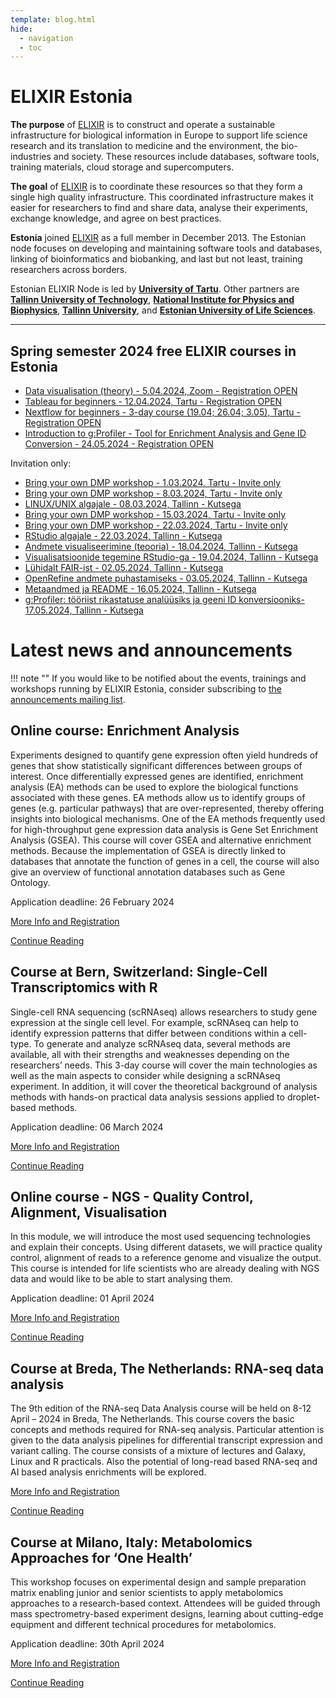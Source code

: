 ```yaml
---
template: blog.html
hide:
  - navigation
  - toc
---
```

# ELIXIR Estonia

**The purpose** of [ELIXIR](https://www.elixir-europe.org) is to construct and
operate a sustainable infrastructure for biological information in Europe to
support life science research and its translation to medicine and the
environment, the bio-industries and society. These resources include databases,
software tools, training materials, cloud storage and supercomputers.

**The goal** of [ELIXIR](https://www.elixir-europe.org) is to coordinate these
resources so that they form a single high quality infrastructure. This
coordinated infrastructure makes it easier for researchers to find and share
data, analyse their experiments, exchange knowledge, and agree on best
practices.

**Estonia** joined [ELIXIR](https://www.elixir-europe.org) as a full member in
December 2013. The Estonian node focuses on developing and maintaining software
tools and databases, linking of bioinformatics and biobanking, and last but not
least, training researchers across borders.

Estonian ELIXIR Node is led by **[University of Tartu](https://www.ut.ee/en)**.
Other partners are
**[Tallinn University of Technology](https://taltech.ee/en)**,
**[National Institute for Physics and Biophysics](https://kbfi.ee/?lang=en)**,
**[Tallinn University](https://www.tlu.ee/en)**, and
**[Estonian University of Life Sciences](https://www.emu.ee/en)**.

---
## Spring semester 2024 free ELIXIR courses in Estonia
<!---
##  [Autumn semester ELIXIR courses](news/posts/2023/autumn-courses.md)

ELIXIR Estonia is continuing with the data management-related lectures and
workshops this semester. To get more information about these courses, read below
and visit https://elixir.ut.ee/training.

[Read more](news/posts/2023/autumn-courses.md)
-->
* [Data visualisation (theory) - 5.04.2024, Zoom - Registration OPEN](news/posts/2024/Data_visualisation_theory.md)
* [Tableau for beginners - 12.04.2024, Tartu - Registration OPEN](news/posts/2024/Tableau_for_beginners.md)
* [Nextflow for beginners - 3-day course (19.04; 26.04; 3.05), Tartu - Registration OPEN](news/posts/2024/Nextflow.md)
* [Introduction to g:Profiler - Tool for Enrichment Analysis and Gene ID Conversion - 24.05.2024 -  Registration OPEN](news/posts/2024/g:profiler_english.md)

Invitation only: 

* [Bring your own DMP workshop - 1.03.2024, Tartu - Invite only](news/posts/2024/BYO_DMP_2024-03-01.md)
* [Bring your own DMP workshop - 8.03.2024, Tartu - Invite only](news/posts/2024/BYO_DMP_2024-03-08.md)
* [LINUX/UNIX algajale - 08.03.2024, Tallinn - Kutsega](news/posts/2024/Unix.md)
* [Bring your own DMP workshop - 15.03.2024, Tartu - Invite only](news/posts/2024/BYO_DMP_2024-03-15.md)
* [Bring your own DMP workshop - 22.03.2024, Tartu - Invite only](news/posts/2024/BYO_DMP_2024-03-22.md)
* [RStudio algajale - 22.03.2024, Tallinn - Kutsega](news/posts/2024/RStudio_algajale.md)
* [Andmete visualiseerimine (teooria) - 18.04.2024, Tallinn - Kutsega](news/posts/2024/Andmete_visualiseerimine_teooria.md)
* [Visualisatsioonide tegemine RStudio-ga - 19.04.2024, Tallinn - Kutsega](news/posts/2024/Visualisatsioonide_tegemine_RStudio.md)
* [Lühidalt FAIR-ist - 02.05.2024, Tallinn - Kutsega](news/posts/2024/Lühidalt_FAIR.md)
* [OpenRefine andmete puhastamiseks - 03.05.2024, Tallinn - Kutsega](news/posts/2024/OpenRefine_andmete_puhastamiseks.md)
* [Metaandmed ja README - 16.05.2024, Tallinn - Kutsega](news/posts/2024/Metadata_README.md)
* [g:Profiler: tööriist rikastatuse analüüsiks ja geeni ID konversiooniks- 17.05.2024, Tallinn - Kutsega](news/posts/2024/g_profiler.md)

# Latest news and announcements

!!! note ""
    If you would like to be notified about the events, trainings and workshops
    running by ELIXIR Estonia, consider subscribing to [the announcements mailing
    list](https://lists.ut.ee/wws/subscribe/elixir.news?previous_action=edit_list_request).

## Online course: Enrichment Analysis

Experiments designed to quantify gene expression often yield hundreds of genes that show statistically significant differences between groups of interest. Once differentially expressed genes are identified, enrichment analysis (EA) methods can be used to explore the biological functions associated with these genes. EA methods allow us to identify groups of genes (e.g. particular pathways) that are over-represented, thereby offering insights into biological mechanisms. One of the EA methods frequently used for high-throughput gene expression data analysis is Gene Set Enrichment Analysis (GSEA). This course will cover GSEA and alternative enrichment methods. Because the implementation of GSEA is directly linked to databases that annotate the function of genes in a cell, the course will also give an overview of functional annotation databases such as Gene Ontology.

Application deadline: 26 February 2024

[More Info and Registration](https://www.sib.swiss/training/course/20240311_ENRIC) 

[Continue Reading](news/posts/2024/Enrichment_Analysis.md) 

## Course at  Bern, Switzerland: Single-Cell Transcriptomics with R

Single-cell RNA sequencing (scRNAseq) allows researchers to study gene expression at the single cell level. For example, scRNAseq can help to identify expression patterns that differ between conditions within a cell-type. To generate and analyze scRNAseq data, several methods are available, all with their strengths and weaknesses depending on the researchers’ needs. This 3-day course will cover the main technologies as well as the main aspects to consider while designing a scRNAseq experiment. In addition, it will cover the theoretical background of analysis methods with hands-on practical data analysis sessions applied to droplet-based methods.

Application deadline: 06 March 2024

[More Info and Registration](https://www.sib.swiss/training/course/20240318_ISCTR) 

[Continue Reading](news/posts/2024/Single-Cell_Transcriptomics_with_R.md) 

## Online course - NGS - Quality Control, Alignment, Visualisation

In this module, we will introduce the most used sequencing technologies and explain their concepts. Using different datasets, we will practice quality control, alignment of reads to a reference genome and visualize the output. This course is intended for life scientists who are already dealing with NGS data and would like to be able to start analysing them.

Application deadline: 01 April 2024

[More Info and Registration](https://www.sib.swiss/training/course/20240424_NGSQC) 

[Continue Reading](news/posts/2024/NGS_QC_Alignment_Visualisation.md) 

## Course at  Breda, The Netherlands: RNA-seq data analysis

The 9th edition of the RNA-seq Data Analysis course will be held on 8-12 April – 2024 in Breda, The Netherlands. This course covers the basic concepts and methods required for RNA-seq analysis. Particular attention is given to the data analysis pipelines for differential transcript expression and variant calling. The course consists of a mixture of lectures and Galaxy, Linux and R practicals. Also the potential of long-read based RNA-seq and AI based analysis enrichments will be explored.

[More Info and Registration](https://www.dtls.nl/courses/rna-seq-data-analysis-2024/) 

[Continue Reading](news/posts/2024/RNA-seq_data_analysis.md) 

## Course at  Milano, Italy: Metabolomics Approaches for ‘One Health’

This workshop focuses on experimental design and sample preparation matrix enabling junior and senior scientists to apply metabolomics approaches to a research-based context.
Attendees will be guided through mass spectrometry-based experiment designs, learning about cutting-edge equipment and different technical procedures for metabolomics.

Application deadline: 30th April 2024

[More Info and Registration](https://elixir-iib-training.github.io/site/2024-05-30-Metabolomics_Course) 

[Continue Reading](news/posts/2024/Metabolomics_Approaches_for_One_Health.md) 
